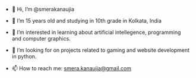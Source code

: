- 👋 Hi, I’m @smerakanaujia
- 🌱 I’m 15 years old and studying in 10th grade in Kolkata, India


- 👀 I’m interested in learning about artificial intellegence, programming and computer graphics.
- 💞️ I’m looking for on projects related to gaming and website development in python.

- 📫 How to reach me: smera.kanaujia@gmail.com

<!---
smerakanaujia/smerakanaujia is a ✨ special ✨ repository because its `README.md` (this file) appears on your GitHub profile.
You can click the Preview link to take a look at your changes.
--->

